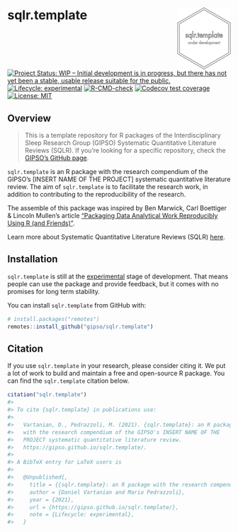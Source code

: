 
<!-- README.md is generated from README.Rmd. Please edit that file -->

# sqlr.template <a href='https://gipso.github.io/sqlr.template'><img src='man/figures/logo.png' align="right" height="139" /></a>

<!-- badges: start -->

[![Project Status: WIP – Initial development is in progress, but there
has not yet been a stable, usable release suitable for the
public.](https://www.repostatus.org/badges/latest/wip.svg)](https://www.repostatus.org/#wip)
[![Lifecycle:
experimental](https://img.shields.io/badge/lifecycle-experimental-orange.svg)](https://lifecycle.r-lib.org/articles/stages.html#experimental)
[![R-CMD-check](https://github.com/gipso/sqlr.template/workflows/R-CMD-check/badge.svg)](https://github.com/gipso/sqlr.template/actions)
[![Codecov test
coverage](https://codecov.io/gh/gipso/sqlr.template/branch/main/graph/badge.svg)](https://codecov.io/gh/gipso/sqlr.template?branch=main)
[![License:
MIT](https://img.shields.io/badge/license-MIT-green)](https://choosealicense.com/licenses/mit/)
<!-- badges: end -->

## Overview

> This is a template repository for R packages of the Interdisciplinary
> Sleep Research Group (GIPSO) Systematic Quantitative Literature
> Reviews (SQLR). If you’re looking for a specific repository, check the
> [GIPSO’s GitHub page](https://github.com/gipso).

`sqlr.template` is an R package with the research compendium of the
GIPSO’s \[INSERT NAME OF THE PROJECT\] systematic quantitative
literature review. The aim of `sqlr.template` is to facilitate the
research work, in addition to contributing to the reproducibility of the
research.

The assemble of this package was inspired by Ben Marwick, Carl Boettiger
& Lincoln Mullen’s article [“Packaging Data Analytical Work Reproducibly
Using R (and Friends)”](https://doi.org/10.1080/00031305.2017.1375986).

Learn more about Systematic Quantitative Literature Reviews (SQLR)
[here](https://www.griffith.edu.au/griffith-sciences/school-environment-science/research/systematic-quantitative-literature-review).

## Installation

`sqlr.template` is still at the
[experimental](https://lifecycle.r-lib.org/articles/stages.html#experimental)
stage of development. That means people can use the package and provide
feedback, but it comes with no promises for long term stability.

You can install `sqlr.template` from GitHub with:

``` r
# install.packages("remotes")
remotes::install_github("gipso/sqlr.template")
```

## Citation

If you use `sqlr.template` in your research, please consider citing it.
We put a lot of work to build and maintain a free and open-source R
package. You can find the `sqlr.template` citation below.

``` r
citation("sqlr.template")
#> 
#> To cite {sqlr.template} in publications use:
#> 
#>   Vartanian, D., Pedrazzoli, M. (2021). {sqlr.template}: an R package
#>   with the research compendium of the GIPSO's INSERT NAME OF THE
#>   PROJECT systematic quantitative literature review.
#>   https://gipso.github.io/sqlr.template/.
#> 
#> A BibTeX entry for LaTeX users is
#> 
#>   @Unpublished{,
#>     title = {{sqlr.template}: an R package with the research compendium of the GIPSO's INSERT NAME OF THE PROJECT systematic quantitative literature review},
#>     author = {Daniel Vartanian and Mario Pedrazzoli},
#>     year = {2021},
#>     url = {https://gipso.github.io/sqlr.template/},
#>     note = {Lifecycle: experimental},
#>   }
```
